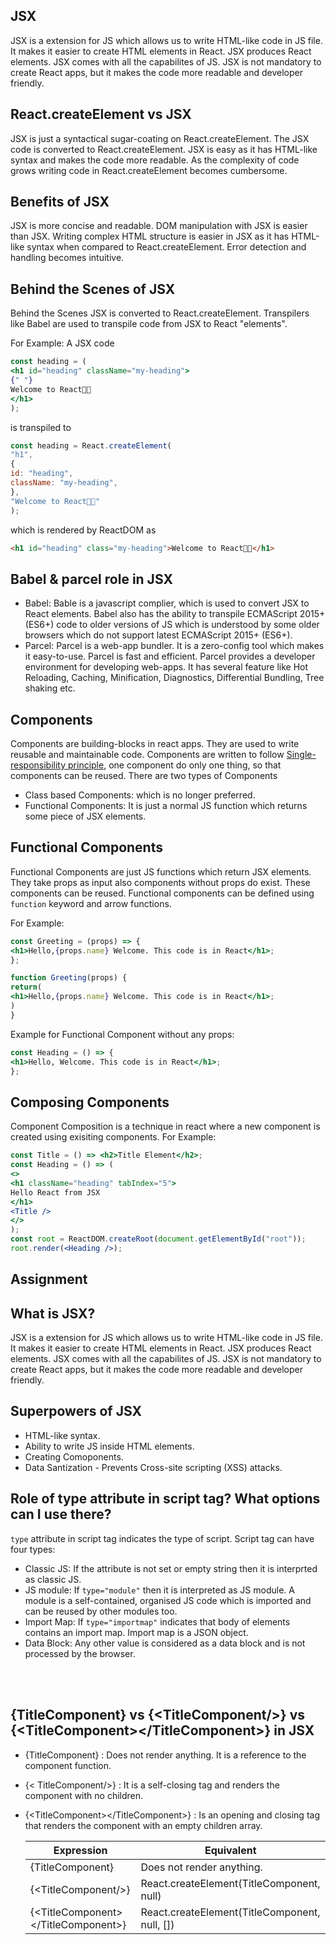 ## JSX

JSX is a extension for JS which allows us to write HTML-like code in JS file. It makes it easier to create HTML elements in React. JSX produces React elements. JSX comes with all the capabilites of JS. JSX is not mandatory to create React apps, but it makes the code more readable and developer friendly.

## React.createElement vs JSX

JSX is just a syntactical sugar-coating on React.createElement. The JSX code is converted to React.createElement. JSX is easy as it has HTML-like syntax and makes the code more readable. As the complexity of code grows writing code in React.createElement becomes cumbersome.

## Benefits of JSX

JSX is more concise and readable.
DOM manipulation with JSX is easier than JSX.
Writing complex HTML structure is easier in JSX as it has HTML-like syntax when compared to React.createElement.
Error detection and handling becomes intuitive.

## Behind the Scenes of JSX

  Behind the Scenes JSX is converted to React.createElement. Transpilers like Babel are used to transpile code from JSX to React "elements".

  For Example: A JSX code

  ```jsx
  const heading = (
<h1 id="heading" className="my-heading">
  {" "}
  Welcome to React👩‍🚀
</h1>
  );
  ```

  is transpiled to

  ```jsx
  const heading = React.createElement(
"h1",
{
  id: "heading",
  className: "my-heading",
},
"Welcome to React👩‍🚀"
  );
  ```

  which is rendered by ReactDOM as

  ```html
  <h1 id="heading" class="my-heading">Welcome to React👩‍🚀</h1>
  ```

## Babel & parcel role in JSX

- Babel: Bable is a javascript complier, which is used to convert JSX to React elements. Babel also has the ability to transpile ECMAScript 2015+ (ES6+) code to older versions of JS which is understood by some older browsers which do not support latest ECMAScript 2015+ (ES6+).
- Parcel: Parcel is a web-app bundler. It is a zero-config tool which makes it easy-to-use. Parcel is fast and efficient. Parcel provides a developer environment for developing web-apps. It has several feature like Hot Reloading, Caching, Minification, Diagnostics, Differential Bundling, Tree shaking etc.

## Components

Components are building-blocks in react apps. They are used to write reusable and maintainable code. Components are written to follow [Single-responsibility principle](https://en.wikipedia.org/wiki/Single-responsibility_principle), one component do only one thing, so that components can be reused. There are two types of Components 
- Class based Components: which is no longer preferred.
- Functional Components: It is just a normal JS function which returns some piece of JSX elements.

## Functional Components

Functional Components are just JS functions which return JSX elements. They take props as input also components without props do exist. These components can be reused. Functional components can be defined using `function` keyword and arrow functions.

For Example:

  ```jsx
  const Greeting = (props) => {
<h1>Hello,{props.name} Welcome. This code is in React</h1>;
  };
  ```

  ```jsx
  function Greeting(props) {
return(
<h1>Hello,{props.name} Welcome. This code is in React</h1>;
)
  }
  ```

  Example for Functional Component without any props:

  ```jsx
  const Heading = () => {
<h1>Hello, Welcome. This code is in React</h1>;
  };
  ```

## Composing Components
  Component Composition is a technique in react where a new component is created using exisiting components. For Example:
  ```jsx
  const Title = () => <h2>Title Element</h2>;
  const Heading = () => (
<>
  <h1 className="heading" tabIndex="5">
Hello React from JSX
  </h1>
  <Title />
</>
  );
  const root = ReactDOM.createRoot(document.getElementById("root"));
  root.render(<Heading />);
  ```

## Assignment

## What is JSX?

JSX is a extension for JS which allows us to write HTML-like code in JS file. It makes it easier to create HTML elements in React. JSX produces React elements. JSX comes with all the capabilites of JS. JSX is not mandatory to create React apps, but it makes the code more readable and developer friendly.

## Superpowers of JSX

- HTML-like syntax.
- Ability to write JS inside HTML elements.
- Creating Comoponents.
- Data Santization - Prevents Cross-site scripting (XSS) attacks.


## Role of type attribute in script tag? What options can I use there?

`type` attribute in script tag indicates the type of script. Script tag can have four types:

- Classic JS: If the attribute is not set or empty string then it is interprted as classic JS.
- JS module: If `type="module"` then it is interpreted as JS module. A module is a self-contained, organised JS code which is imported and can be reused by other modules too.
- Import Map: If `type="importmap"` indicates that body of elements contains an import map. Import map is a JSON object.
- Data Block: Any other value is considered as a data block and is not processed by the browser.
<br>
<br>

## {TitleComponent} vs {\<TitleComponent/>} vs {\<TitleComponent>\</TitleComponent>} in JSX 
- {TitleComponent} : Does not render anything. It is a reference to the component function. 
- {\< TitleComponent/>} : It is a self-closing tag and renders the component with no children. 
- {\<TitleComponent>\</TitleComponent>} : Is an opening and closing tag that renders the component with an empty children array.
 
  | Expression | Equivalent |
  |-------------------------------------|-----------------------------------------------|
  | {TitleComponent} | Does not render anything. |
  | {\<TitleComponent/>} | React.createElement(TitleComponent, null) |
  | {\<TitleComponent>\</TitleComponent>} | React.createElement(TitleComponent, null, []) |
